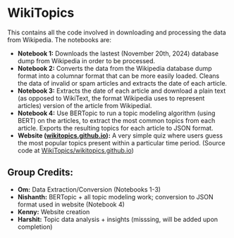 # WikiTopics

This contains all the code involved in downloading and processing the data from Wikipedia. The notebooks are:

- **Notebook 1:** Downloads the lastest (November 20th, 2024) database dump from Wikipedia in order to be processed.
- **Notebook 2:** Converts the data from the Wikipedia database dump format into a columnar format that can be more easily loaded. Cleans the data of invalid or spam articles and extracts the date of each article.
- **Notebook 3:** Extracts the date of each article and download a plain text (as opposed to WikiText, the format Wikipedia uses to represent articles) version of the article from Wikipedial.
- **Notebook 4:** Use BERTopic to run a topic modeling algorithm (using BERT) on the articles, to extract the most common topics from each article. Exports the resulting topics for each article to JSON format.
- **Website ([wikitopics.github.io](https://wikitopics.github.io)):** A very simple quiz where users guess the most popular topics present within a particular time period. (Source code at [WikiTopics/wikitopics.github.io](https://github.com/WikiTopics/wikitopics.github.io))

## Group Credits:
- **Om:** Data Extraction/Conversion (Notebooks 1-3)
- **Nishanth:** BERTopic + all topic modeling work; conversion to JSON format used in website (Notebook 4)
- **Kenny:** Website creation
- **Harshit:** Topic data analysis + insights (misssing, will be added upon completion)
